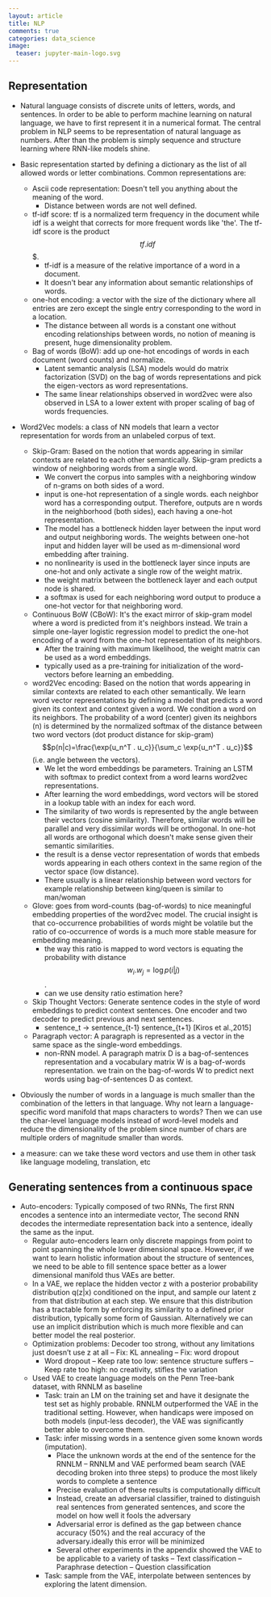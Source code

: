 ```yaml
---
layout: article
title: NLP
comments: true
categories: data_science
image:
  teaser: jupyter-main-logo.svg
---
```


## Representation
- Natural language consists of discrete units of letters, words, and sentences. In order to be able to perform machine learning on natural language, we have to first represent it in a numerical format. The central problem in NLP seems to be representation of natural language as numbers. After than the problem is simply sequence and structure learning where RNN-like models shine. 

- Basic representation started by defining a dictionary as the list of all allowed words or letter combinations. Common representations are:
    + Ascii code representation: Doesn't tell you anything about the meaning of the word. 
        * Distance between words are not well defined.
    + tf-idf score: tf is a normalized term frequency in the document while idf is a weight that corrects for more frequent words like 'the'. The tf-idf score is the product $$tf.idf$$$.
        * tf-idf is a measure of the relative importance of a word in a document. 
        * It doesn't bear any information about semantic relationships of words.
    + one-hot encoding: a vector with the size of the dictionary where all entries are zero except the single entry corresponding to the word in a location. 
        * The distance between all words is a constant one without encoding relationships between words, no notion of meaning is present, huge dimensionality problem.
    + Bag of words (BoW): add up one-hot encodings of words in each document (word counts) and normalize. 
        * Latent semantic analysis (LSA) models would do matrix factorization (SVD) on the bag of words representations and pick the eigen-vectors as word representations. 
        * The same linear relationships observed in word2vec were also observed in LSA to a lower extent with proper scaling of bag of words frequencies. 
- Word2Vec models: a class of NN models that learn a vector representation for words from an unlabeled corpus of text. 
    + Skip-Gram: Based on the notion that words appearing in similar contexts are related to each other semantically. Skip-gram predicts a window of neighboring words from a single word.
        * We convert the corpus into samples with a neighboring window of n-grams on both sides of a word.
        * input is one-hot representation of a single words. each neighbor word has a corresponding output. Therefore, outputs are n words in the neighborhood (both sides), each having a one-hot representation.
        * The model has a bottleneck hidden layer between the input word and output neighboring words. The weights between one-hot input and hidden layer will be used as m-dimensional word embedding after training. 
        * no nonlinearity is used in the bottleneck layer since inputs are one-hot and only activate a single row of the weight matrix.
        * the weight matrix between the bottleneck layer and each output node is shared.
        *  a softmax is used for each neighboring word output to produce a one-hot vector for that neighboring word.
    + Continuous BoW (CBoW): It's the exact mirror of skip-gram model where a word is predicted from it's neighbors instead. We train a simple one-layer logistic regression model to predict the one-hot encoding of a word from the one-hot representation of its neighbors. 
        * After the training with maximum likelihood, the weight matrix can be used as a word embeddings. 
        * typically used as a pre-training for initialization of the word-vectors before learning an embedding. 
    + word2Vec encoding: Based on the notion that words appearing in similar contexts are related to each other semantically. We learn word vector representations by defining a model that predicts a word given its context and context given a word. We condition a word on its neighbors. The probability of a word (center) given its neighbors (n) is determined by the normalized softmax of the distance between two word vectors (dot product distance for skip-gram) $$p(n|c)=\frac{\exp{u_n^T . u_c}}{\sum_c \exp{u_n^T . u_c}}$$ (i.e. angle between the vectors). 
        * We let the word embeddings be parameters. Training an LSTM with softmax to predict context from a word learns word2vec representations.
        * After learning the word embeddings, word vectors will be stored in a lookup table with an index for each word.
        * The similarity of two words is represented by the angle between their vectors (cosine similarity). Therefore, similar words will be parallel and very dissimilar words will be orthogonal. In one-hot all words are orthogonal which doesn't make sense given their semantic similarities.
        * the result is a dense vector representation of words that embeds words appearing in each others context in the same region of the vector space (low distance).
        * There usually is a linear relationship between word vectors for example relationship between king/queen is similar to man/woman
    + Glove: goes from word-counts (bag-of-words) to nice meaningful embedding properties of the word2vec model. The crucial insight is that co-occurrence probabilities of words might be volatile but the ratio of co-occurrence of words is a much more stable measure for embedding meaning. 
        * the way this ratio is mapped to word vectors is equating the probability with distance $$w_i.w_j=\log p(i|j)$$.
        * can we use density ratio estimation here?
    + Skip Thought Vectors: Generate sentence codes in the style of word embeddings to predict context sentences. One encoder and two decoder to predict previous and next sentences.
        * sentence_t -> sentence_{t-1} sentence_{t+1} [Kiros et al.,2015]
    + Paragraph vector: A paragraph is represented as a vector in the same space as the single-word embeddings.
        * non-RNN model. A paragraph matrix D is a bag-of-sentences representation and a vocabulary matrix W is a bag-of-words representation. we train on the bag-of-words W to predict next words using bag-of-sentences D as context.


- Obviously the number of words in a language is much smaller than the combination of the letters in that language. Why not learn a language-specific word manifold that maps characters to words? Then we can use the char-level language models instead of word-level models and reduce the dimensionality of the problem since number of chars are multiple orders of magnitude smaller than words. 

- a measure: can we take these word vectors and use them in other task like language modeling, translation, etc

## Generating sentences from a continuous space

- Auto-encoders: Typically composed of two RNNs, The first RNN encodes a sentence into an intermediate vector, The second RNN decodes the intermediate representation back into a sentence, ideally the same as the input.
    + Regular auto-encoders learn only discrete mappings from point to point spanning the whole lower dimensional space. However, if we want to learn holistic information about the structure of sentences, we need to be able to fill sentence space better as a lower dimensional manifold thus VAEs are better. 
    + In a VAE, we replace the hidden vector z with a posterior probability distribution q(z|x) conditioned on the input, and sample our latent z from that distribution at each step. We ensure that this distribution has a tractable form by enforcing its similarity to a defined prior distribution, typically some form of Gaussian. Alternatively we can use an implicit distribution which is much more flexible and can better model the real posterior. 
    + Optimization problems: Decoder too strong, without any limitations just doesn’t use z at all – Fix: KL annealing – Fix: word dropout
        * Word dropout – Keep rate too low: sentence structure suffers – Keep rate too high: no creativity, stifles the variation
    + Used VAE to create language models on the Penn Tree-bank dataset, with RNNLM as baseline
        * Task: train an LM on the training set and have it designate the test set as highly probable. RNNLM outperformed the VAE in the traditional setting. However, when handicaps were imposed on both models (input-less decoder), the VAE was significantly better able to overcome them.
        * Task: infer missing words in a sentence given some known words (imputation).
            - Place the unknown words at the end of the sentence for the RNNLM –  RNNLM and VAE performed beam search (VAE decoding broken into three steps) to produce the most likely words to complete a sentence
            - Precise evaluation of these results is computationally difficult
            - Instead, create an adversarial classifier, trained to distinguish real sentences from generated sentences, and score the model on how well it fools the adversary
            - Adversarial error is defined as the gap between chance accuracy (50%) and the real accuracy of the adversary.ideally this error will be minimized
            - Several other experiments in the appendix showed the VAE to be applicable to a variety of tasks – Text classification – Paraphrase detection – Question classification
        * Task: sample from the VAE, interpolate between sentences by exploring the latent dimension.





